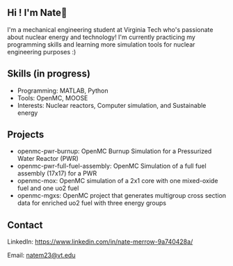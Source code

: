 ## Hi ! I'm Nate👋

I'm a mechanical engineering student at Virginia Tech who's passionate about nuclear energy and technology! 
I'm currently practicing my programming skills and learning more simulation tools for nuclear engineering purposes :)

## Skills (in progress)
- Programming: MATLAB, Python
- Tools: OpenMC, MOOSE
- Interests: Nuclear reactors, Computer simulation, and Sustainable energy

## Projects
* openmc-pwr-burnup: OpenMC Burnup Simulation for a Pressurized Water Reactor (PWR)
* openmc-pwr-full-fuel-assembly: OpenMC Simulation of a full fuel assembly (17x17) for a PWR
* openmc-mox: OpenMC simulation of a 2x1 core with one mixed-oxide fuel and one uo2 fuel
* openmc-mgxs: OpenMC project that generates multigroup cross section data for enriched uo2 fuel with three energy groups

## Contact
LinkedIn: https://www.linkedin.com/in/nate-merrow-9a740428a/

Email: natem23@vt.edu


<!--
**nate-merrow/nate-merrow** is a ✨ _special_ ✨ repository because its `README.md` (this file) appears on your GitHub profile.

Here are some ideas to get you started:

- 🔭 I’m currently working on ...
- 🌱 I’m currently learning ...
- 👯 I’m looking to collaborate on ...
- 🤔 I’m looking for help with ...
- 💬 Ask me about ...
- 📫 How to reach me: ...
- 😄 Pronouns: ...
- ⚡ Fun fact: ...
-->
